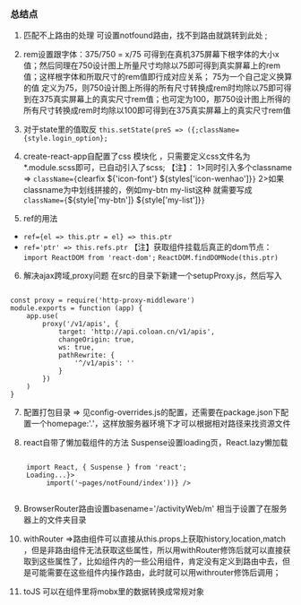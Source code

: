 ### 总结点
1. 匹配不上路由的处理 可设置notfound路由，找不到路由就跳转到此处 ;
2. rem设置跟字体：375/750 = x/75 可得到在真机375屏幕下根字体的大小x值；然后同理在750设计图上所量尺寸均除以75即可得到真实屏幕上的rem值；这样根字体和所取尺寸的rem值即行成对应关系；
75为一个自己定义换算的值 定义为75，则750设计图上所得的所有尺寸转换成rem时均除以75即可得到在375真实屏幕上的真实尺寸rem值；也可定为100，那750设计图上所得的所有尺寸转换成rem时均除以100即可得到在375真实屏幕上的真实尺寸rem值
3. 对于state里的值取反  `this.setState(preS => ({;className={style.login_option};`
4. create-react-app自配置了css 模块化 ，只需要定义css文件名为*.module.scss即可，已自动引入了scss;
【注】：
1>同时引入多个classname =>  `className={`clearfix ${'icon-font'} ${styles['icon-wenhao']}`}`
2>如果classname为中划线拼接的，例如my-btn my-list这种 就需要写成 `className={`${style['my-btn']} ${style['my-list']}`}`

5. ref的用法
* `ref={el => this.ptr = el} => this.ptr`
* `ref='ptr' => this.refs.ptr`
【注】获取组件挂载后真正的dom节点：
`import ReactDOM from 'react-dom';`
`ReactDOM.findDOMNode(this.ptr)`

6. 解决ajax跨域,proxy问题 在src的目录下新建一个setupProxy.js，然后写入

<code>
const proxy = require('http-proxy-middleware')
module.exports = function (app) {
    app.use(
        proxy('/v1/apis', {
            target: 'http://api.coloan.cn/v1/apis',
            changeOrigin: true,
            ws: true,
            pathRewrite: {
                '^/v1/apis': ''
            }
        })
    )
}
</code>

7. 配置打包目录 => 见config-overrides.js的配置，还需要在package.json下配置一个homepage:'.'，这样放服务器环境下才可以根据相对路径来找资源文件

8. react自带了懒加载组件的方法 Suspense设置loading页，React.lazy懒加载
<code>
    import React, { Suspense } from 'react';
    <Suspense fallback={<div style={{ display: 'flex', justifyContent: 'center', alignItems: 'center' }}>Loading...</div>}>
        <Route component={React.lazy(() => import('~pages/notFound/index'))} />
    </Suspense>
</code>

9. BrowserRouter路由设置basename='/activityWeb/m' 相当于设置了在服务器上的文件夹目录

10. withRouter =>路由组件可以直接从this.props上获取history,location,match ，但是非路由组件无法获取这些属性，所以用withRouter修饰后就可以直接获取到这些属性了，比如组件内的一些公用组件，肯定没有定义到路由中去，但是可能需要在这些组件内操作路由，此时就可以用withrouter修饰后调用；

11. toJS 可以在组件里将mobx里的数据转换成常规对象